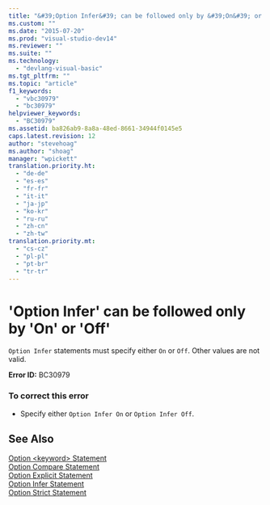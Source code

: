 ```yaml
---
title: "&#39;Option Infer&#39; can be followed only by &#39;On&#39; or &#39;Off&#39; | Microsoft Docs"
ms.custom: ""
ms.date: "2015-07-20"
ms.prod: "visual-studio-dev14"
ms.reviewer: ""
ms.suite: ""
ms.technology: 
  - "devlang-visual-basic"
ms.tgt_pltfrm: ""
ms.topic: "article"
f1_keywords: 
  - "vbc30979"
  - "bc30979"
helpviewer_keywords: 
  - "BC30979"
ms.assetid: ba826ab9-8a8a-48ed-8661-34944f0145e5
caps.latest.revision: 12
author: "stevehoag"
ms.author: "shoag"
manager: "wpickett"
translation.priority.ht: 
  - "de-de"
  - "es-es"
  - "fr-fr"
  - "it-it"
  - "ja-jp"
  - "ko-kr"
  - "ru-ru"
  - "zh-cn"
  - "zh-tw"
translation.priority.mt: 
  - "cs-cz"
  - "pl-pl"
  - "pt-br"
  - "tr-tr"
---
```

# &#39;Option Infer&#39; can be followed only by &#39;On&#39; or &#39;Off&#39;
`Option Infer` statements must specify either `On` or `Off`. Other values are not valid.  
  
 **Error ID:** BC30979  
  
### To correct this error  
  
-   Specify either `Option Infer On` or `Option Infer Off`.  
  
## See Also  
 [Option \<keyword> Statement](http://msdn.microsoft.com/en-us/Library/6b2f41c4-2403-43b6-8a14-94a3775e5b47)   
 [Option Compare Statement](/dotnet/visual-basic/language-reference/statements/option-compare-statement)   
 [Option Explicit Statement](/dotnet/visual-basic/language-reference/statements/option-explicit-statement)   
 [Option Infer Statement](/dotnet/visual-basic/language-reference/statements/option-infer-statement)   
 [Option Strict Statement](/dotnet/visual-basic/language-reference/statements/option-strict-statement)